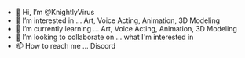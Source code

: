 - 👋 Hi, I’m @KnightlyVirus
- 👀 I’m interested in ... Art, Voice Acting, Animation, 3D Modeling
- 🌱 I’m currently learning ... Art, Voice Acting, Animation, 3D Modeling
- 💞️ I’m looking to collaborate on ... what I'm interested in
- 📫 How to reach me ... Discord

<!---
KnightlyVirus/KnightlyVirus is a ✨ special ✨ repository because its `README.md` (this file) appears on your GitHub profile.
You can click the Preview link to take a look at your changes.
--->
